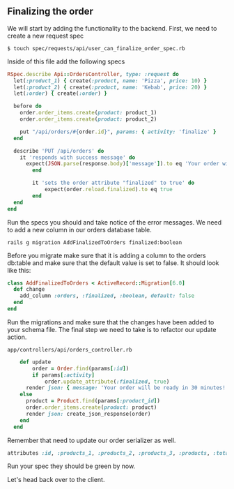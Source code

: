 ## Finalizing the order

We will start by adding the functionality to the backend. 
First, we need to create a new request spec

`$ touch spec/requests/api/user_can_finalize_order_spec.rb`

Inside of this file add the following specs

```rb
RSpec.describe Api::OrdersController, type: :request do
  let(:product_1) { create(:product, name: 'Pizza', price: 10) }
  let(:product_2) { create(:product, name: 'Kebab', price: 20) }
  let(:order) { create(:order) }

  before do
    order.order_items.create(product: product_1)
    order.order_items.create(product: product_2)

    put "/api/orders/#{order.id}", params: { activity: 'finalize' }
  end

  describe 'PUT /api/orders' do
    it 'responds with success message' do
      expect(JSON.parse(response.body)['message']).to eq 'Your order will be ready in 30 minutes!'
		end

		it 'sets the order attribute "finalized" to true' do
			expect(order.reload.finalized).to eq true
		end
  end
end
```

Run the specs you should and take notice of the error messages.
We need to add a new column in our orders database table.

`rails g migration AddFinalizedToOrders finalized:boolean`

Before you migrate make sure that it is adding a column to the orders db:table and make sure that the default value is set to false.
It should look like this:

```rb
class AddFinalizedToOrders < ActiveRecord::Migration[6.0]
  def change
    add_column :orders, :finalized, :boolean, default: false
  end
end
```

Run the migrations and make sure that the changes have been added to your schema file. The final step we need to take is to refactor our update action.

`app/controllers/api/orders_controller.rb`

```rb
	def update
		order = Order.find(params[:id])
		if params[:activity]
			order.update_attribute(:finalized, true)
      render json: { message: 'Your order will be ready in 30 minutes!' }
    else
      product = Product.find(params[:product_id])
      order.order_items.create(product: product)
      render json: create_json_response(order)
    end
  end
```

Remember that need to update our order serializer as well.

```rb
attributes :id, :products_1, :products_2, :products_3, :products, :total, :order_total, :finalized
```

Run your spec they should be green by now.

Let's head back over to the client.